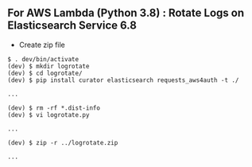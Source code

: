 ## For AWS Lambda (Python 3.8) : Rotate Logs on Elasticsearch Service 6.8

- Create zip file

```sh:create_zip_file
$ . dev/bin/activate
(dev) $ mkdir logrotate
(dev) $ cd logrotate/
(dev) $ pip install curator elasticsearch requests_aws4auth -t ./

...

(dev) $ rm -rf *.dist-info
(dev) $ vi logrotate.py

...

(dev) $ zip -r ../logrotate.zip

...
```
